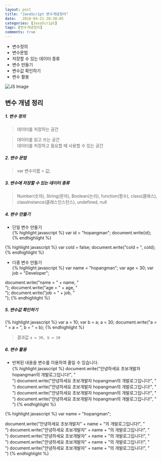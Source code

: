 ```yaml
---
layout: post
title: "JavaScript 변수개념정리"
date:   2018-04-22 20:38:05
categories: [JavaScript]
tags: [변수개념정리]
comments: true
---
```

* 변수정의  
* 변수문법  
* 저장할 수 있는 데이터 종류  
* 변수 만들기  
* 변수값 확인하기  
* 변수 활용  
<!--more-->  
  
![JS Image](https://cdn-images-1.medium.com/max/1000/1*H-25KB7EbSHjv70HXrdl6w.png)
  
## 변수 개념 정리  
  
##### 1. 변수 정의  
  
> 데이터를 저장하는 공간  

> 데이터를 읽고 쓰는 공간  
> 데이터를 저장하고 필요할 때 사용할 수 있는 공간  
  
##### 2. 변수 문법  
> var 변수이름 = 값;  
  
##### 3. 변수에 저장할 수 있는 데이터 종류  
> Number(숫자), String(문자), Boolean(논리), function(함수), class(클래스), classInstance(클래스인스턴스), undefined, null  
  
##### 4. 변수 만들기  
  
* 단일 변수 만들기  
{% highlight javascript %}
var id = "hopangman";
document.write(id);
{% endhighlight %}

{% highlight javascript %}
var cold = false;
document.write("cold = ", cold);
{% endhighlight %}
  
* 다중 변수 만들기  
{% highlight javascript %}
var name = "hopangman";
var age = 30;
var job = "Developer";

document.write("name = " + name, "<br>");
document.write("age = " + age, "<br>");
document.write("job = " + job, "<br>");
{% endhighlight %}
  
##### 5. 변수값 확인하기  
{% highlight javascript %}
var a = 10;
var b = a;
a = 30;
document.write("a = " + a + ", b = " + b);
{% endhighlight %}
> 결과값 `a = 30, b = 10`  
  
##### 6. 변수 활용  
  
* 반복된 내용을 변수를 이용하여 줄일 수 있습니다.  
{% highlight javascript %}
document.write("안녕하세요 초보개발자 hopangman의 개발로그입니다!", "<br>")
document.write("안녕하세요 초보개발자 hopangman의 개발로그입니다!", "<br>")
document.write("안녕하세요 초보개발자 hopangman의 개발로그입니다!", "<br>")
document.write("안녕하세요 초보개발자 hopangman의 개발로그입니다!", "<br>")
document.write("안녕하세요 초보개발자 hopangman의 개발로그입니다!", "<br>")
{% endhighlight %}

{% highlight javascript %}
var name = "hopangman";

document.write("안녕하세요 초보개발자" + name + "의 개발로그입니다!", "<br>")
document.write("안녕하세요 초보개발자" + name + "의 개발로그입니다!", "<br>")
document.write("안녕하세요 초보개발자" + name + "의 개발로그입니다!", "<br>")
document.write("안녕하세요 초보개발자" + name + "의 개발로그입니다!", "<br>")
document.write("안녕하세요 초보개발자" + name + "의 개발로그입니다!", "<br>")
{% endhighlight %}
